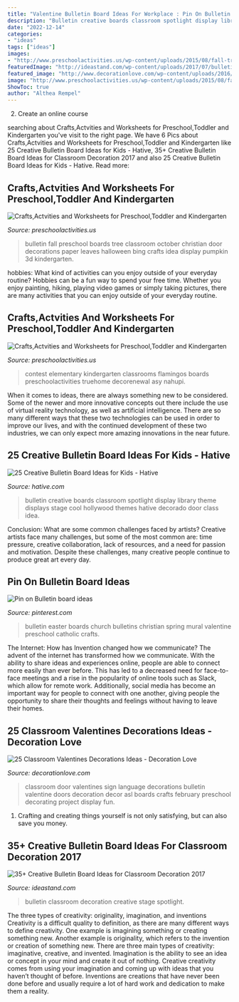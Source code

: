 ```yaml
---
title: "Valentine Bulletin Board Ideas For Workplace : Pin On Bulletin Board Ideas"
description: "Bulletin creative boards classroom spotlight display library theme displays stage cool hollywood themes hative decorado door class idea"
date: "2022-12-14"
categories:
- "ideas"
tags: ["ideas"]
images:
- "http://www.preschoolactivities.us/wp-content/uploads/2015/08/fall-tree-bulletin-board-5.jpg"
featuredImage: "http://ideastand.com/wp-content/uploads/2017/07/bulletin-board/11-bulletin-board-ideas-for-classroom.jpg"
featured_image: "http://www.decorationlove.com/wp-content/uploads/2016/11/Classroom-Door-Sign-Language-Love.jpg"
image: "http://www.preschoolactivities.us/wp-content/uploads/2015/08/fall-tree-bulletin-board-5.jpg"
ShowToc: true
author: "Althea Rempel"
---
```



2. Create an online course

	

		
searching about Crafts,Actvities and Worksheets for Preschool,Toddler and Kindergarten you've visit to the right page. We have 6 Pics about Crafts,Actvities and Worksheets for Preschool,Toddler and Kindergarten like 25 Creative Bulletin Board Ideas for Kids - Hative, 35+ Creative Bulletin Board Ideas for Classroom Decoration 2017 and also 25 Creative Bulletin Board Ideas for Kids - Hative. Read more:
		
    
## Crafts,Actvities And Worksheets For Preschool,Toddler And Kindergarten

<img loading=lazy src="http://www.preschoolactivities.us/wp-content/uploads/2015/08/fall-tree-bulletin-board-5.jpg" onerror="this.onerror=null;this.src='https://tse2.mm.bing.net/th?id=OIP.dlDnVEIvd0t81M_tK9QfeAHaJ4&amp;pid=15.1';" alt="Crafts,Actvities and Worksheets for Preschool,Toddler and Kindergarten">

_Source: preschoolactivities.us_

>bulletin fall preschool boards tree classroom october christian door decorations paper leaves halloween bing crafts idea display pumpkin 3d kindergarten. 

	

hobbies: What kind of activities can you enjoy outside of your everyday routine?
Hobbies can be a fun way to spend your free time. Whether you enjoy painting, hiking, playing video games or simply taking pictures, there are many activities that you can enjoy outside of your everyday routine.

    
## Crafts,Actvities And Worksheets For Preschool,Toddler And Kindergarten

<img loading=lazy src="https://www.preschoolactivities.us/wp-content/uploads/2015/03/Owl-Christmas-Holiday-Classroom-Door.jpg" onerror="this.onerror=null;this.src='https://tse4.mm.bing.net/th?id=OIP.ZQw0aZnqc5WeF6BAmtkUHAHaJ4&amp;pid=15.1';" alt="Crafts,Actvities and Worksheets for Preschool,Toddler and Kindergarten">

_Source: preschoolactivities.us_

>contest elementary kindergarten classrooms flamingos boards preschoolactivities truehome decorenewal asy nahupi. 

	

When it comes to ideas, there are always something new to be considered. Some of the newer and more innovative concepts out there include the use of virtual reality technology, as well as artificial intelligence. There are so many different ways that these two technologies can be used in order to improve our lives, and with the continued development of these two industries, we can only expect more amazing innovations in the near future.

    
## 25 Creative Bulletin Board Ideas For Kids - Hative

<img loading=lazy src="https://hative.com/wp-content/uploads/2014/06/4-spotlight-work-on-stage-bulletin-board.jpg" onerror="this.onerror=null;this.src='https://tse2.mm.bing.net/th?id=OIP.II1A7xMmnYfVM5Ix5SabKAHaGK&amp;pid=15.1';" alt="25 Creative Bulletin Board Ideas for Kids - Hative">

_Source: hative.com_

>bulletin creative boards classroom spotlight display library theme displays stage cool hollywood themes hative decorado door class idea. 

	

Conclusion: What are some common challenges faced by artists?
Creative artists face many challenges, but some of the most common are: time pressure, creative collaboration, lack of resources, and a need for passion and motivation. Despite these challenges, many creative people continue to produce great art every day.

    
## Pin On Bulletin Board Ideas

<img loading=lazy src="https://i.pinimg.com/736x/62/36/a2/6236a268a2a92c6db30143d243eb0503.jpg" onerror="this.onerror=null;this.src='https://tse1.mm.bing.net/th?id=OIP.U5qGH8kTSWm4BJIg_bE3RQHaGC&amp;pid=15.1';" alt="Pin on Bulletin board ideas">

_Source: pinterest.com_

>bulletin easter boards church bulletins christian spring mural valentine preschool catholic crafts. 

	

The Internet: How has Invention changed how we communicate?
The advent of the internet has transformed how we communicate. With the ability to share ideas and experiences online, people are able to connect more easily than ever before. This has led to a decreased need for face-to-face meetings and a rise in the popularity of online tools such as Slack, which allow for remote work. Additionally, social media has become an important way for people to connect with one another, giving people the opportunity to share their thoughts and feelings without having to leave their homes.

    
## 25 Classroom Valentines Decorations Ideas - Decoration Love

<img loading=lazy src="http://www.decorationlove.com/wp-content/uploads/2016/11/Classroom-Door-Sign-Language-Love.jpg" onerror="this.onerror=null;this.src='https://tse1.mm.bing.net/th?id=OIP.HbwVXMbc5OvitVMkkd8ytwHaMe&amp;pid=15.1';" alt="25 Classroom Valentines Decorations Ideas - Decoration Love">

_Source: decorationlove.com_

>classroom door valentines sign language decorations bulletin valentine doors decoration decor asl boards crafts february preschool decorating project display fun. 

	

1. Crafting and creating things yourself is not only satisfying, but can also save you money.

    
## 35+ Creative Bulletin Board Ideas For Classroom Decoration 2017

<img loading=lazy src="http://ideastand.com/wp-content/uploads/2017/07/bulletin-board/11-bulletin-board-ideas-for-classroom.jpg" onerror="this.onerror=null;this.src='https://tse1.mm.bing.net/th?id=OIP.7aRDDQnXYg7L06z1Mz7hbAHaJ3&amp;pid=15.1';" alt="35+ Creative Bulletin Board Ideas for Classroom Decoration 2017">

_Source: ideastand.com_

>bulletin classroom decoration creative stage spotlight. 

	

The three types of creativity: originality, imagination, and inventions
Creativity is a difficult quality to definition, as there are many different ways to define creativity. One example is imagining something or creating something new. Another example is originality, which refers to the invention or creation of something new. 
There are three main types of creativity: imaginative, creative, and invented. Imagination is the ability to see an idea or concept in your mind and create it out of nothing. Creative creativity comes from using your imagination and coming up with ideas that you haven’t thought of before. Inventions are creations that have never been done before and usually require a lot of hard work and dedication to make them a reality.

